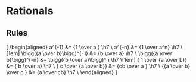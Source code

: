 # Rationals

## Rules

\[
  \begin{aligned}
    a^{-1} &= {1 \over a  }                                   \h7 \\
    a^{-n} &= {1 \over a^n}                                   \h7 \\[1em]
    \bigg({a \over b}\bigg)^{-1} &=       {b \over a}         \h7 \\
    \bigg({a \over b}\bigg)^{-n} &= \bigg({b \over a}\bigg)^n \h7 \\[1em]
    { 1          \over {a \over b}} &= { b \over a}           \h7 \\
    { c          \over {a \over b}} &= {cb \over a }          \h7 \\
    {{a \over b} \over  c         } &= {a  \over cb}          \h7 \\
  \end{aligned}
\]
